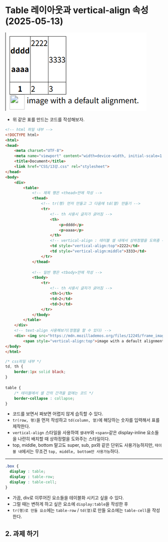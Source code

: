 # Table 레이아웃과 vertical-align 속성 (2025-05-13)
![](./오.png)
- 위 같은 표를 만드는 코드를 작성해보자.
```html
<!-- html 파일 내부 -->
<!DOCTYPE html>
<html>
<head>
    <meta charset="UTF-8">
    <meta name="viewport" content="width=device-width, initial-scale=1.0">
    <title>Document</title>
    <link href="CSS/13강.css" rel="stylesheet">
</head>
<body>
    <div>
        <table>
            <!-- 제목 행은 <thead>안에 작성 -->
            <thead>
                <!-- tr(행) 먼저 만들고 그 다음에 td(열) 만들기 -->
                <tr>
                    <!-- th 사용시 글자가 굵어짐 -->
                    <th>
                        <p>dddd</p>
                        <p>aaaa</p>
                    </th>
                    <!-- vertical-align : 테이블 셀 내에서 상하정렬을 도와줌 -->
                    <td style="vertical-align:top">2222</td>
                    <td style="vertical-align:middle">3333</td>
                </tr>
            </thead>

            <!-- 일반 행은 <tbody>안에 작성 -->
            <tbody>
                <tr>
                    <!-- th 사용시 글자가 굵어짐 -->
                    <th>1</th>
                    <td>2</td>
                    <td>3</td>
                </tr>
            </tbody>
        </table>
    </div>
    <!-- text-align 사용해보기(정렬을 할 수 있다) -->
    <div> <img src="https://mdn.mozillademos.org/files/12245/frame_image.svg" width="32" height="32"> 
        <span style="vertical-align:top">image with a default alignment.</span></div>
</body>
</html>
```
``` css
/* css파일 내부 */
td, th {
    border:1px solid black;
}

table {
    /* 테이블에서 셀 간의 간격을 없애는 코드 */
    border-collapse : collapse;
}
```
- 코드를 보면서 짜보면 어렵지 않게 습득할 수 있다.
- `tr(row, 행)`을 먼저 작성하고 `td(column, 열)`에 해당하는 숫자를 입력해서 표를 제작한다.
- `vertical-align` 스타일을 사용하여 `셀내부`와 `<span>`같은 display-inline 요소들을 나란히 배치할 때 상하정렬을 도와주는 스타일이다.
- top, middle, bottom 말고도 super, sub, px와 같은 단위도 사용가능하지만, `테이블 내`에서는 무조건 `top, middle, bottom만 사용가능`하다.
---
```css
.box {
  display : table;
  display : table-row;
  display : table-cell;
}
```
- 가끔, div로 이루어진 요소들을 테이블화 시키고 싶을 수 있다.
- 그럴 때는 변하게 하고 싶은 요소에 `display:table`을 작성한 후
- `tr(행)로 만들 요소`에는 `table-row` / `td(열)`로 만들 요소에는 `table-cell`을 작성한다.

## 2. 과제 하기
